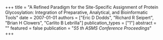 +++
title = "A Refined Paradigm for the Site-Specific Assignment of Protein Glycosylation: Integration of Preparative, Analytical, and Bioinformatic Tools"
date = 2007-01-01
authors = ["Eric D Dodds", "Richard R Seipert", "Brian H Clowers", "Carlito B Lebrilla"]
publication_types = ["1"]
abstract = ""
featured = false
publication = "*55 th ASMS Conference Proceedings*"
+++

